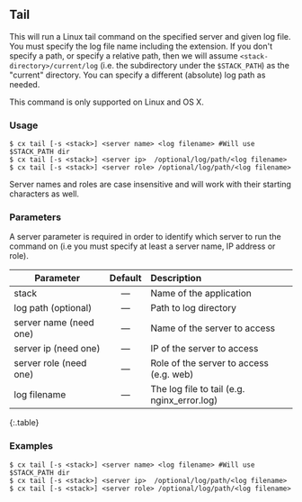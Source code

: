 ## Tail

This will run a Linux tail command on the specified server and given log file. You must specify the log file name including the extension. If you don't specify a path, or specify a relative path, then we will assume `<stack-directory>/current/log` (i.e. the subdirectory under the `$STACK_PATH`) as the "current" directory. You can specify a different (absolute) log path as needed.

This command is only supported on Linux and OS X.

### Usage

```shell
$ cx tail [-s <stack>] <server name> <log filename> #Will use $STACK_PATH dir
$ cx tail [-s <stack>] <server ip>  /optional/log/path/<log filename>
$ cx tail [-s <stack>] <server role> /optional/log/path/<log filename>
```

Server names and roles are case insensitive and will work with their starting characters as well.

### Parameters

A server parameter is required in order to identify which server to run the command on (i.e you must specify at least a server name, IP address or role).

|		Parameter 		   |	Default	|   Description    |
|---|:--:| :----|
|stack 					   |		—		| Name of the application|
|log path (optional)      | 	—			| Path to log directory |
|server name (need one)     | 	—			| Name of the server to access |
|server ip (need one)      | 	—			| IP of the server to access |
|server role (need one)    | 	—			| Role of the server to access (e.g. web) |
|log filename			   |		—		| The log file to tail (e.g. nginx_error.log) |
{:.table}

### Examples

```shell
$ cx tail [-s <stack>] <server name> <log filename> #Will use $STACK_PATH dir
$ cx tail [-s <stack>] <server ip>  /optional/log/path/<log filename>
$ cx tail [-s <stack>] <server role> /optional/log/path/<log filename>
```
